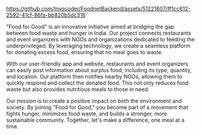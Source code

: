
https://github.com/Invocoder/FoodnetBackend/assets/51221607/ff1cc612-2592-41cf-86fa-bb820b5dc316




"Food for Good" is an innovative initiative aimed at bridging the gap between food waste and hunger in India. Our project connects restaurants and event organizers with NGOs and organizations dedicated to feeding the underprivileged. By leveraging technology, we create a seamless platform for donating excess food, ensuring that no meal goes to waste.

With our user-friendly app and website, restaurants and event organizers can easily post information about surplus food, including its type, quantity, and location. Our platform then notifies nearby NGOs, allowing them to quickly respond and collect the donated food. This not only reduces food waste but also provides nutritious meals to those in need.

Our mission is to create a positive impact on both the environment and society. By joining "Food for Good," you become part of a movement that fights hunger, minimizes food waste, and builds a stronger, more sustainable community. Together, let's make a difference, one meal at a time.
